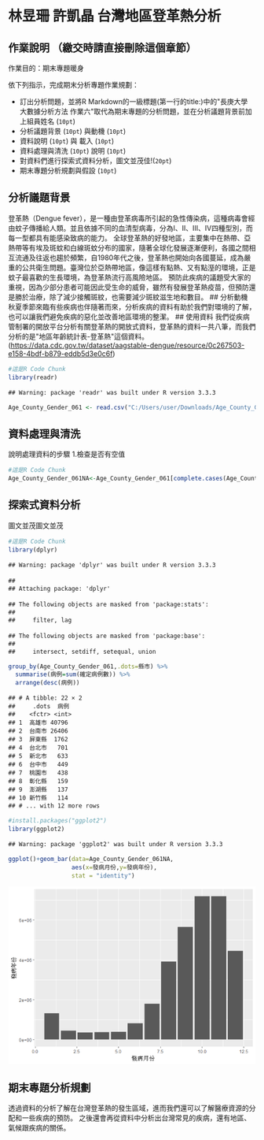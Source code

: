林昱珊 許凱晶 台灣地區登革熱分析
================

作業說明 （繳交時請直接刪除這個章節）
-------------------------------------

作業目的：期末專題暖身

依下列指示，完成期末分析專題作業規劃：

-   訂出分析問題，並將R Markdown的一級標題(第一行的title:)中的"長庚大學 大數據分析方法 作業六"取代為期末專題的分析問題，並在分析議題背景前加上組員姓名 (`10pt`)
-   分析議題背景 (`10pt`) 與動機 (`10pt`)
-   資料說明 (`10pt`) 與 載入 (`10pt`)
-   資料處理與清洗 (`10pt`) 說明 (`10pt`)
-   對資料們進行探索式資料分析，圖文並茂佳!(`20pt`)
-   期末專題分析規劃與假設 (`10pt`)

分析議題背景
------------

登革熱（Dengue fever），是一種由登革病毒所引起的急性傳染病，這種病毒會經由蚊子傳播給人類。並且依據不同的血清型病毒，分為Ⅰ、Ⅱ、Ⅲ、Ⅳ四種型別，而每一型都具有能感染致病的能力。 全球登革熱的好發地區，主要集中在熱帶、亞熱帶等有埃及斑蚊和白線斑蚊分布的國家，隨著全球化發展逐漸便利，各國之間相互流通及往返也趨於頻繁，自1980年代之後，登革熱也開始向各國蔓延，成為嚴重的公共衛生問題。臺灣位於亞熱帶地區，像這樣有點熱、又有點溼的環境，正是蚊子最喜歡的生長環境，為登革熱流行高風險地區。 預防此疾病的議題受大家的重視，因為少部分患者可能因此受生命的威脅，雖然有發展登革熱疫苗，但預防還是勝於治療，除了減少接觸斑紋，也需要減少斑紋滋生地和數目。 \#\# 分析動機 秋夏季節來臨有些疾病也伴隨著而來，分析疾病的資料有助於我們對環境的了解，也可以讓我們避免疾病的惡化並改善地區環境的整潔。 \#\# 使用資料 我們從疾病管制署的開放平台分析有關登革熱的開放式資料，登革熱的資料一共八筆，而我們分析的是"地區年齡統計表-登革熱"這個資料。(<https://data.cdc.gov.tw/dataset/aagstable-dengue/resource/0c267503-e158-4bdf-b879-eddb5d3e0c6f>)

``` r
#這是R Code Chunk
library(readr)
```

    ## Warning: package 'readr' was built under R version 3.3.3

``` r
Age_County_Gender_061 <- read.csv("C:/Users/user/Downloads/Age_County_Gender_061.csv",fileEncoding = "big5")
```

資料處理與清洗
--------------

說明處理資料的步驟 1.檢查是否有空值

``` r
#這是R Code Chunk
Age_County_Gender_061NA<-Age_County_Gender_061[complete.cases(Age_County_Gender_061),]
```

探索式資料分析
--------------

圖文並茂圖文並茂

``` r
#這是R Code Chunk
library(dplyr)
```

    ## Warning: package 'dplyr' was built under R version 3.3.3

    ## 
    ## Attaching package: 'dplyr'

    ## The following objects are masked from 'package:stats':
    ## 
    ##     filter, lag

    ## The following objects are masked from 'package:base':
    ## 
    ##     intersect, setdiff, setequal, union

``` r
group_by(Age_County_Gender_061,.dots=縣市) %>%
  summarise(病例=sum(確定病例數)) %>%
  arrange(desc(病例))
```

    ## # A tibble: 22 × 2
    ##     .dots  病例
    ##    <fctr> <int>
    ## 1  高雄市 40796
    ## 2  台南市 26406
    ## 3  屏東縣  1762
    ## 4  台北市   701
    ## 5  新北市   633
    ## 6  台中市   449
    ## 7  桃園市   438
    ## 8  彰化縣   159
    ## 9  澎湖縣   137
    ## 10 新竹縣   114
    ## # ... with 12 more rows

``` r
#install.packages("ggplot2")
library(ggplot2)
```

    ## Warning: package 'ggplot2' was built under R version 3.3.3

``` r
ggplot()+geom_bar(data=Age_County_Gender_061NA,
                  aes(x=發病月份,y=發病年份),
                  stat = "identity") 
```

![](README_files/figure-markdown_github/unnamed-chunk-3-1.png)

期末專題分析規劃
----------------

透過資料的分析了解在台灣登革熱的發生區域，進而我們還可以了解醫療資源的分配和一些疾病的預防。 之後還會再從資料中分析出台灣常見的疾病，還有地區、氣候跟疾病的關係。
